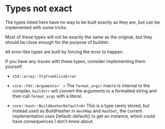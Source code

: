 # Types not exact
The types listed here have no way to be built exactly as they are, but can be implemented with some tricks.

Most of these types will not be exactly the same as the original, but they should be close enough for the purpose of buildstr.

All error-like types are built by forcing the error to happen.

If you have any issues with these types, consider implementing them yourself.

- `std::array::TryFromSliceError`

- `core::fmt::Arguments<'_>`
  The `format_args!` macro is internal to the compiler, `buildstr` will convert the arguments to a formatted string and then call `format_args` with a literal.

- `core::hash::BuildHasherDefault<H>`
  This is a type rarely stored, but instead used as BuildHasher in `HashMap` and `HashSet`, the current implementation uses Default::default() to get an instance, which could have consequences I don't know about.
